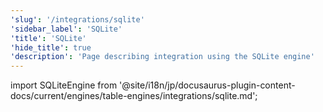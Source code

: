 ```yaml
---
'slug': '/integrations/sqlite'
'sidebar_label': 'SQLite'
'title': 'SQLite'
'hide_title': true
'description': 'Page describing integration using the SQLite engine'
---
```


import SQLiteEngine from '@site/i18n/jp/docusaurus-plugin-content-docs/current/engines/table-engines/integrations/sqlite.md';

<SQLiteEngine/>
